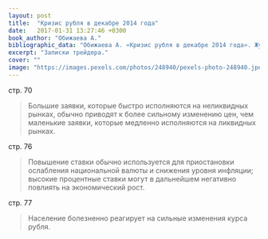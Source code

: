 ```yaml
---
layout: post
title:  "Кризис рубля в декабре 2014 года"
date:   2017-01-31 13:27:46 +0300
book_author: "Обижаева А."
bibliographic_data: "Обижаева А. «Кризис рубля в декабре 2014 года». Журнал «Вопросы экономики», №5, 2016 г., стр. 66-86"
excerpt: "Записки трейдера."
cover: ""
image: "https://images.pexels.com/photos/248940/pexels-photo-248940.jpeg?w=940&h=650&auto=compress&cs=tinysrgb"
---
```


стр. 70

> Большие заявки, которые быстро исполняются на неликвидных рынках, обычно приводят к более сильному изменению цен, чем маленькие заявки, которые медленно исполняются на ликвидных рынках.

стр. 76

> Повышение ставки обычно используется для приостановки ослабления национальной валюты и снижения уровня инфляции; высокие процентные ставки могут в дальнейшем негативно повлиять на экономический рост.

стр. 77 

> Население болезненно реагирует на сильные изменения курса рубля.
